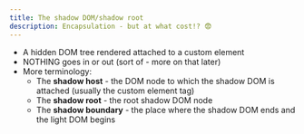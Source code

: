 ```yaml
---
title: The shadow DOM/shadow root
description: Encapsulation - but at what cost!? 😨
---
```


- A hidden DOM tree rendered attached to a custom element
- NOTHING goes in or out (sort of - more on that later)
- More terminology:
  - The **shadow host** - the DOM node to which the shadow DOM is attached (usually the custom element tag)
  - The **shadow root** - the root shadow DOM node
  - The **shadow boundary** - the place where the shadow DOM ends and the light DOM begins
